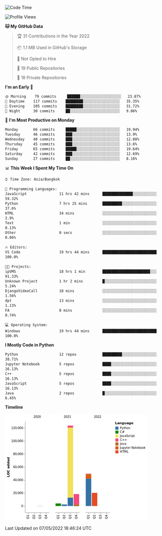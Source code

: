 <!--START_SECTION:waka-->
![Code Time](http://img.shields.io/badge/Code%20Time-0-blue)

![Profile Views](http://img.shields.io/badge/Profile%20Views-3-blue)

**🐱 My GitHub Data** 

> 🏆 31 Contributions in the Year 2022
 > 
> 📦 1.1 MB Used in GitHub's Storage 
 > 
> 🚫 Not Opted to Hire
 > 
> 📜 19 Public Repositories 
 > 
> 🔑 18 Private Repositories  
 > 
**I'm an Early 🐤** 

```text
🌞 Morning    79 commits     ██████░░░░░░░░░░░░░░░░░░░   23.87% 
🌆 Daytime    117 commits    ████████░░░░░░░░░░░░░░░░░   35.35% 
🌃 Evening    105 commits    ████████░░░░░░░░░░░░░░░░░   31.72% 
🌙 Night      30 commits     ██░░░░░░░░░░░░░░░░░░░░░░░   9.06%

```
📅 **I'm Most Productive on Monday** 

```text
Monday       66 commits     █████░░░░░░░░░░░░░░░░░░░░   19.94% 
Tuesday      46 commits     ███░░░░░░░░░░░░░░░░░░░░░░   13.9% 
Wednesday    40 commits     ███░░░░░░░░░░░░░░░░░░░░░░   12.08% 
Thursday     45 commits     ███░░░░░░░░░░░░░░░░░░░░░░   13.6% 
Friday       65 commits     █████░░░░░░░░░░░░░░░░░░░░   19.64% 
Saturday     42 commits     ███░░░░░░░░░░░░░░░░░░░░░░   12.69% 
Sunday       27 commits     ██░░░░░░░░░░░░░░░░░░░░░░░   8.16%

```


📊 **This Week I Spent My Time On** 

```text
⌚︎ Time Zone: Asia/Bangkok

💬 Programming Languages: 
JavaScript               11 hrs 42 mins      ██████████████░░░░░░░░░░░   59.32% 
Python                   7 hrs 25 mins       █████████░░░░░░░░░░░░░░░░   37.6% 
HTML                     34 mins             ░░░░░░░░░░░░░░░░░░░░░░░░░   2.9% 
Text                     1 min               ░░░░░░░░░░░░░░░░░░░░░░░░░   0.13% 
Other                    0 secs              ░░░░░░░░░░░░░░░░░░░░░░░░░   0.06%

🔥 Editors: 
VS Code                  19 hrs 44 mins      █████████████████████████   100.0%

🐱‍💻 Projects: 
ipVMS                    18 hrs 1 min        ██████████████████████░░░   91.33% 
Unknown Project          1 hr 2 mins         █░░░░░░░░░░░░░░░░░░░░░░░░   5.24% 
DjangoVideoCall          18 mins             ░░░░░░░░░░░░░░░░░░░░░░░░░   1.56% 
dpt                      13 mins             ░░░░░░░░░░░░░░░░░░░░░░░░░   1.13% 
FA                       8 mins              ░░░░░░░░░░░░░░░░░░░░░░░░░   0.74%

💻 Operating System: 
Windows                  19 hrs 44 mins      █████████████████████████   100.0%

```

**I Mostly Code in Python** 

```text
Python                   12 repos            █████████░░░░░░░░░░░░░░░░   38.71% 
Jupyter Notebook         5 repos             ████░░░░░░░░░░░░░░░░░░░░░   16.13% 
C++                      5 repos             ████░░░░░░░░░░░░░░░░░░░░░   16.13% 
JavaScript               5 repos             ████░░░░░░░░░░░░░░░░░░░░░   16.13% 
Java                     2 repos             █░░░░░░░░░░░░░░░░░░░░░░░░   6.45%

```


**Timeline**

![Chart not found](https://raw.githubusercontent.com/pntt3011/pntt3011/main/charts/bar_graph.png) 


 Last Updated on 07/05/2022 18:46:24 UTC
<!--END_SECTION:waka-->
